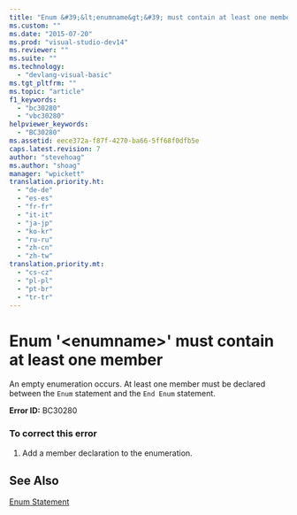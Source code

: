 ```yaml
---
title: "Enum &#39;&lt;enumname&gt;&#39; must contain at least one member | Microsoft Docs"
ms.custom: ""
ms.date: "2015-07-20"
ms.prod: "visual-studio-dev14"
ms.reviewer: ""
ms.suite: ""
ms.technology: 
  - "devlang-visual-basic"
ms.tgt_pltfrm: ""
ms.topic: "article"
f1_keywords: 
  - "bc30280"
  - "vbc30280"
helpviewer_keywords: 
  - "BC30280"
ms.assetid: eece372a-f87f-4270-ba66-5ff68f0dfb5e
caps.latest.revision: 7
author: "stevehoag"
ms.author: "shoag"
manager: "wpickett"
translation.priority.ht: 
  - "de-de"
  - "es-es"
  - "fr-fr"
  - "it-it"
  - "ja-jp"
  - "ko-kr"
  - "ru-ru"
  - "zh-cn"
  - "zh-tw"
translation.priority.mt: 
  - "cs-cz"
  - "pl-pl"
  - "pt-br"
  - "tr-tr"
---
```

# Enum &#39;&lt;enumname&gt;&#39; must contain at least one member
An empty enumeration occurs. At least one member must be declared between the `Enum` statement and the `End Enum` statement.  
  
 **Error ID:** BC30280  
  
### To correct this error  
  
1.  Add a member declaration to the enumeration.  
  
## See Also  
 [Enum Statement](../../visual-basic/language-reference/statements/enum-statement.md)